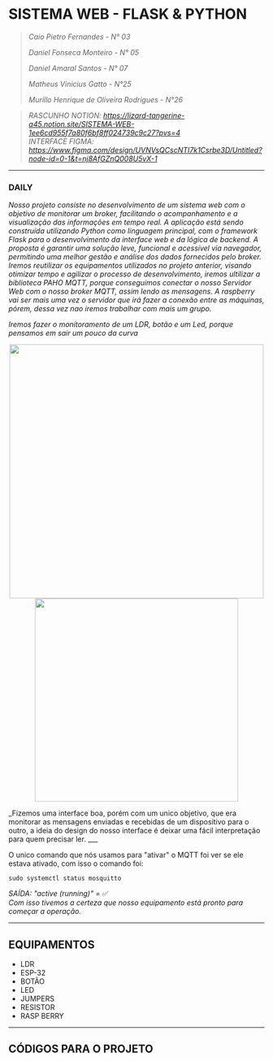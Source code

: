 # SISTEMA WEB - FLASK & PYTHON
> _Caio Pietro Fernandes - N° 03_  
> 
> _Daniel Fonseca Monteiro - N° 05_  
> 
> _Daniel Amaral Santos - N° 07_  
> 
> _Matheus Vinicius Gatto - N°25_  
> 
> _Murillo Henrique de Oliveira Rodrigues - N°26_  
>

> *RASCUNHO NOTION: https://lizard-tangerine-a45.notion.site/SISTEMA-WEB-1ee6cd955f7a80f6bf8ff024739c9c27?pvs=4*  
> *INTERFACE FIGMA: https://www.figma.com/design/UVNVsQCscNTI7k1Csrbe3D/Untitled?node-id=0-1&t=nj8AfGZnQ008U5vX-1*
___
### DAILY
_Nosso projeto consiste no desenvolvimento de um sistema web com o objetivo de monitorar um broker, facilitando o acompanhamento e a visualização das informações em tempo real. A aplicação está sendo construída utilizando Python como linguagem principal, com o framework Flask para o desenvolvimento da interface web e da lógica de backend. A proposta é garantir uma solução leve, funcional e acessível via navegador, permitindo uma melhor gestão e análise dos dados fornecidos pelo broker._  
_Iremos reutilizar os equipamentos utilizados no projeto anterior, visando otimizar tempo e agilizar o processo de desenvolvimento, iremos ultilizar a biblioteca PAHO MQTT, porque conseguimos conectar o nosso Servidor Web com o nosso broker MQTT, assim lendo as mensagens. A raspberry vai ser mais uma vez o servidor que irá fazer a conexão entre as máquinas, pórem, dessa vez nao iremos trabalhar com mais um grupo._ 

_Iremos fazer o monitoramento de um LDR, botão e um Led, porque pensamos em sair um pouco da curva_
<p align="center">
  <img src="https://github.com/user-attachments/assets/7c48af9d-ef10-4fef-b25f-adedc99b359f" width="500"/>
  <img src="https://github.com/user-attachments/assets/127da00f-8608-4e67-8434-7f57798098c4" width="400"/>
</p>
_Fizemos uma interface boa, porém com um unico objetivo, que era monitorar as mensagens enviadas e recebidas de um dispositivo para o outro, a ideia do design do nosso interface é deixar uma fácil interpretação para quem precisar ler.             
___

O unico comando que nós usamos para "ativar" o MQTT foi ver se ele estava ativado, com isso o comando foi:

```
sudo systemctl status mosquitto   
```
_SAÍDA: "active (running)"_ = ✅   
_Com isso tivemos a certeza que nosso equipamento está pronto para começar a operação._
___
## EQUIPAMENTOS 
- LDR
- ESP-32
- BOTÃO
- LED
- JUMPERS
- RESISTOR
- RASP BERRY
___
## CÓDIGOS PARA O PROJETO

```

```

